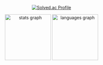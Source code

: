 <div align="center">
  
  [![Solved.ac Profile](http://mazassumnida.wtf/api/v2/generate_badge?boj=bjkim0110)](https://solved.ac/yaiba713/)
  
  <img src="https://github-readme-stats.vercel.app/api?username=pinixk&hide_title=false&hide_rank=false&show_icons=true&include_all_commits=true&count_private=true&disable_animations=false&theme=dracula&locale=en&hide_border=false&order=1" height="150" alt="stats graph" />
  <img src="https://github-readme-stats.vercel.app/api/top-langs?username=pinixk&locale=en&hide_title=false&layout=compact&card_width=320&langs_count=5&theme=dracula&hide_border=false&order=2" height="150" alt="languages graph"/>

</div>
